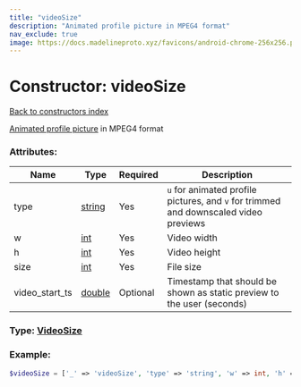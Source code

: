 ```yaml
---
title: "videoSize"
description: "Animated profile picture in MPEG4 format"
nav_exclude: true
image: https://docs.madelineproto.xyz/favicons/android-chrome-256x256.png
---
```

# Constructor: videoSize  
[Back to constructors index](/API_docs/constructors/index.html)



[Animated profile picture](https://core.telegram.org/api/files#animated-profile-pictures) in MPEG4 format

### Attributes:

| Name     |    Type       | Required | Description |
|----------|---------------|----------|-------------|
|type|[string](/API_docs/types/string.html) | Yes|`u` for animated profile pictures, and `v` for trimmed and downscaled video previews|
|w|[int](/API_docs/types/int.html) | Yes|Video width|
|h|[int](/API_docs/types/int.html) | Yes|Video height|
|size|[int](/API_docs/types/int.html) | Yes|File size|
|video\_start\_ts|[double](/API_docs/types/double.html) | Optional|Timestamp that should be shown as static preview to the user (seconds)|



### Type: [VideoSize](/API_docs/types/VideoSize.html)


### Example:

```php
$videoSize = ['_' => 'videoSize', 'type' => 'string', 'w' => int, 'h' => int, 'size' => int, 'video_start_ts' => double];
```  
